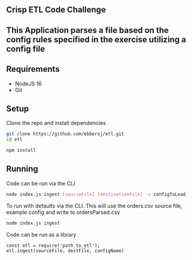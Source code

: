 ## Crisp ETL Code Challenge

This Application parses a file based on the config rules specified in the exercise utilizing a config file
-
## Requirements

* NodeJS 16
* Git

## Setup

Clone the repo and install dependencies
```bash
git clone https://github.com/ebbersj/etl.git
cd etl
```

```bash
npm install
```

## Running

Code can be run via the CLI
```bash
node index.js ingest [sourceFile] [destinationFile] -c configToLoad
```
To run with defaults via the CLI. This will use the orders.csv source file, example config and write to ordersParsed.csv
```bash
node index.js ingest
```

Code can be run as a library
```nodejs
const etl = require('path_to_etl');
etl.ingest(sourceFile, destFile, configName)
```